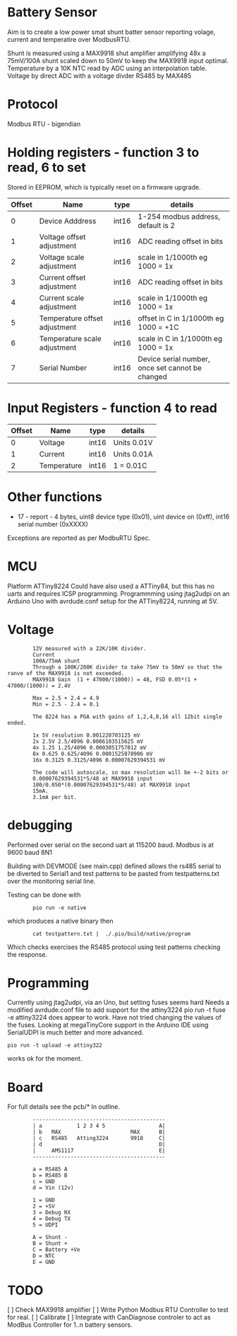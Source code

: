 # Battery Sensor

Aim is to create a low power smat shunt batter sensor reporting volage, current and temperatire over ModbusRTU.

Shunt is measured using a MAX9918 shut amplifier amplifying 48x a 75mV/100A shunt scaled down to 50mV to keep the MAX9918 input optimal.
Temperature by a 10K NTC read by ADC using an interpolation table.
Voltage by direct ADC with a voltage divder
RS485 by MAX485

# Protocol

Modbus RTU - bigendian


# Holding registers - function 3 to read, 6 to set

Stored in EEPROM, which is typically reset on a firmware upgrade.

| Offset | Name                          | type  | details                                          |
|--------|-------------------------------|-------|--------------------------------------------------|
| 0      | Device Adddress               | int16 | 1-254 modbus address, default is 2               |
| 1      | Voltage offset adjustment     | int16 | ADC reading offset in bits                       |
| 2      | Voltage scale adjustment      | int16 | scale in 1/1000th eg 1000 = 1x                   |
| 3      | Current offset adjustment     | int16 | ADC reading offset in bits                       |
| 4      | Current scale adjustment      | int16 | scale in 1/1000th eg 1000 = 1x                   |
| 5      | Temperature offset adjustment | int16 | offset in C in 1/1000th eg 1000 = +1C            |
| 6      | Temperature scale adjustment  | int16 | scale in C in 1/1000th eg 1000 = 1x              |
| 7      | Serial Number                 | int16 | Device serial number, once set cannot be changed |


# Input Registers - function 4 to read

| Offset | Name        | type  | details     |
|--------|-------------|-------|-------------|
| 0      | Voltage     | int16 | Units 0.01V |
| 1      | Current     | int16 | Units 0.01A |
| 2      | Temperature | int16 | 1 = 0.01C   |

# Other functions
* 17 - report - 4 bytes, uint8 device type (0x01), uint device on (0xff), int16 serial number (0xXXXX)

Exceptions are reported as per ModbuRTU Spec.


# MCU

Platform ATTiny8224
Could have also used a ATTiny84, but this has no uarts and requires ICSP programming.
Programmming using jtag2udpi on an Arduino Uno with avrdude.conf setup for the ATTiny8224, running at 5V.

# Voltage

            12V measured with a 22K/10K divider.
            Current 
            100A/75mA shunt
            Through a 100K/200K divider to take 75mV to 50mV so that the ranve of the MAX9918 is not exceeded.
            MAX9918 Gain  (1 + 47000/(1000)) = 48, FSD 0.05*(1 + 47000/(1000)) = 2.4V 

            Max = 2.5 + 2.4 = 4.9
            Min = 2.5 - 2.4 = 0.1

            The 8224 has a PGA with gains of 1,2,4,8,16 all 12bit single ended.

            1x 5V resolution 0.001220703125 mV
            2x 2.5V 2.5/4096 0.0006103515625 mV
            4x 1.25 1.25/4096 0.0003051757812 mV
            8x 0.625 0.625/4096 0.0001525878906 mV
            16x 0.3125 0.3125/4096 0.00007629394531 mV

            The code will autoscale, so max resolution will be +-2 bits or 
            0.00007629394531*5/48 at MAX9918 input
            100/0.050*(0.00007629394531*5/48) at MAX9918 input
            15mA.
            3.1mA per bit.



# debugging

Performed over serial on the second uart at 115200 baud.
Modbus is at 9600 baud 8N1

Building with DEVMODE (see main.cpp) defined allows the rs485 serial to be diverted to Serial1 and test patterns to be pasted from testpatterns.txt over the monitoring serial line.

Testing can be done with 

            pio run -e native 

which produces a native binary then

            cat testpattern.txt |  ./.pio/build/native/program

Which checks exercises the RS485 protocol using test patterns checking the response.



# Programming

Currently using jtag2udpi, via an Uno, but setting fuses seems hard
Needs a modified avrdude.conf file to add support for the attiny3224
pio run -t fuse -e attiny3224 does appear to work.
Have not tried changing the values of the fuses.
Looking at megaTinyCore support in the Arduino IDE using SerialUDPI is much better and more advanced.

    pio run -t upload -e attiny322 

works ok for the moment.

# Board

For full details see the pcb/*
In outline.

            ------------------------------------------
            | a           1 2 3 4 5                 A|
            | b   MAX                      MAX      B|     
            | c   RS485   Atting3224       9918     C|     
            | d                                     D|     
            |     AMS1117                           E|
            ------------------------------------------     

            a = RS485 A
            b = RS485 B
            c = GND
            d = Vin (12v)

            1 = GND
            2 = +5V
            3 = Debug RX
            4 = Debug TX
            5 = UDPI

            A = Shunt -
            B = Shunt +
            C = Battery +Ve
            D = NTC
            E = GND


# TODO

[ ] Check MAX9918 amplifier
[ ] Write Python Modbus RTU Controller to test for real.
[ ] Calibrate
[ ] Integrate with CanDiagnose controler to act as ModBus Controller for 1..n battery sensors.